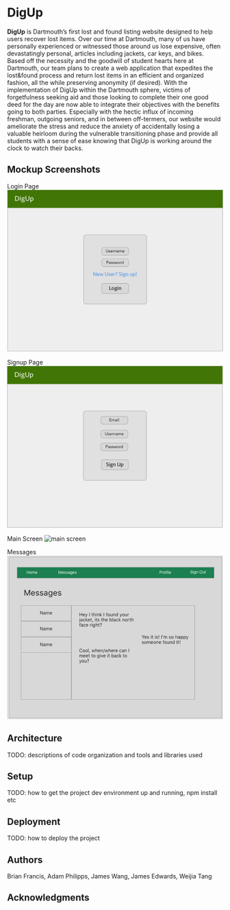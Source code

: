 # DigUp

**DigUp** is Dartmouth’s first lost and found listing website designed to help users recover lost items. Over our time at Dartmouth, many of us have personally experienced or witnessed those around us lose expensive, often devastatingly personal, articles including jackets, car keys, and bikes. Based off the necessity and the goodwill of student hearts here at Dartmouth, our team plans to create a web application that expedites the lost&found process and return lost items in an efficient and organized fashion, all the while preserving anonymity (if desired). With the implementation of DigUp within the Dartmouth sphere, victims of forgetfulness seeking aid and those looking to complete their one good deed for the day are now able to integrate their objectives with the benefits going to both parties. Especially with the hectic influx of incoming freshman, outgoing seniors, and in between off-termers, our website would ameliorate the stress and reduce the anxiety of accidentally losing a valuable heirloom during the vulnerable transitioning phase and provide all students with a sense of ease knowing that DigUp is working around the clock to watch their backs.

## Mockup Screenshots

Login Page
![Login Page](/img/login.png?raw=true "Login Page")

Signup Page
![Signup Page](/img/signup.png?raw=true "Signup Page")

Main Screen
![main screen](/img/main-screen.png)

Messages
![messages](/img/messages.png)

## Architecture

TODO:  descriptions of code organization and tools and libraries used

## Setup

TODO: how to get the project dev environment up and running, npm install etc

## Deployment

TODO: how to deploy the project

## Authors

Brian Francis, Adam Philipps, James Wang, James Edwards, Weijia Tang

## Acknowledgments

